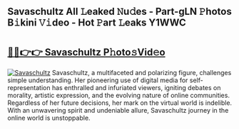 ## Savaschultz All 𝙻eaked 𝙽u𝚍es - Part-gLN 𝙿hotos B𝚒kini 𝚅𝚒deo - Hot 𝙿art 𝙻eaks Y1WWC

# <h2><a href="http://ld4uxq.urlbe.top/?page=Savaschultz">🔗🔗👉👉 Savaschultz P𝚑oto𝚜Vid𝚎o</a></h2>

[![Savaschultz](https://i.imgur.com/eBuTRDB.gif)](http://ld4uxq.urlbe.top/?page=Savaschultz)
Savaschultz, a multifaceted and polarizing figure, challenges simple understanding. Her pioneering use of digital media for self-representation has enthralled and infuriated viewers, igniting debates on morality, artistic expression, and the evolving nature of online communities. Regardless of her future decisions, her mark on the virtual world is indelible. With an unwavering spirit and undeniable allure, Savaschultz journey in the online world is unstoppable.
